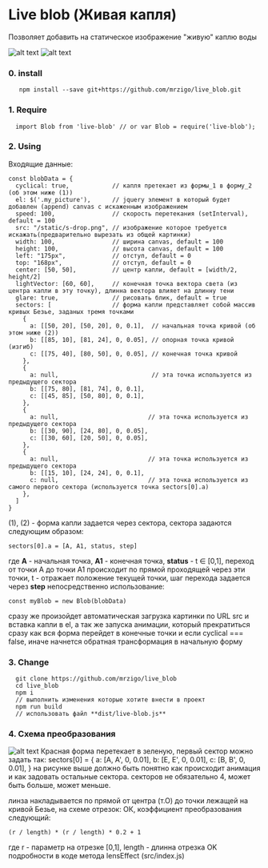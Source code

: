 # Live blob (Живая капля)

Позволяет добавить на статическое изображение "живую" каплю воды

![alt text](https://raw.githubusercontent.com/mrzigo/live_blob/master/logo.gif)
![alt text](https://raw.githubusercontent.com/mrzigo/live_blob/master/logo2.gif)

### 0. install
```
   npm install --save git+https://github.com/mrzigo/live_blob.git
```
### 1. Require
```
  import Blob from 'live-blob' // or var Blob = require('live-blob');
```

### 2. Using
Входящие данные:
```
const blobData = {
  cyclical: true,            // капля претекает из формы_1 в форму_2 (об этом ниже (1))
  el: $('.my_picture'),      // jquery элемент в который будет добавлен (append) canvas с искаженным изображением
  speed: 100,                // скорость перетекания (setInterval), default = 100
  src: "/static/s-drop.png", // изображение которое требуется искажать(предварительно вырезать из общей картинки)
  width: 100,                // ширина canvas, default = 100
  height: 100,               // высота canvas, default = 100
  left: "175px",             // отступ, default = 0
  top: "168px",              // отступ, default = 0
  center: [50, 50],          // центр капли, default = [width/2, height/2]
  lightVector: [60, 60],     // конечная точка вектора света (из центра капли в эту точку), длинна вектора влияет на длинну тени
  glare: true,               // рисовать блик, default = true
  sectors: [                 // форма капли представляет собой массив кривых Безье, заданых тремя точками
    {
      a: [[50, 20], [50, 20], 0, 0.1],  // начальная точка кривой (об этом ниже (2))
      b: [[85, 10], [81, 24], 0, 0.05], // опорная точка кривой (изгиб)
      c: [[75, 40], [80, 50], 0, 0.05], // конечная точка кривой
    },
    {
      a: null,                          // эта точка используется из предыдущего сектора
      b: [[75, 80], [81, 74], 0, 0.1],
      c: [[45, 85], [50, 80], 0, 0.1],
    },
    {
      a: null,                         // эта точка используется из предыдущего сектора
      b: [[30, 90], [24, 80], 0, 0.05],
      c: [[30, 60], [20, 50], 0, 0.05],
    },
    {
      a: null,                         // эта точка используется из предыдущего сектора
      b: [[15, 10], [24, 24], 0, 0.1],
      c: null,                         // эта точка используется из самого первого сектора (используется точка sectors[0].a)
    },
  ]
}
```
(1), (2) - форма капли задается через сектора, сектора задаются следующим образом:
```
sectors[0].a = [A, A1, status, step]
```
где **A** - начальная точка, **A1** - конечная точка, **status** - t ∈ [0,1], переход от точки A до точки A1 происходит по прямой проходящей через эти точки, t - отражает положение текущей точки, шаг перехода задается через **step**
непосредственно использование:
```
const myBlob = new Blob(blobData)
```
сразу же произойдет автоматическая загрузка картинки по URL src и вставка капли в el, а так же запуска анимации, который прекратиться сразу как вся форма перейдет в конечные точки и если cyclical === false, иначе начнется обратная трансформация в начальную форму

### 3. Change
```
  git clone https://github.com/mrzigo/live_blob
  cd live_blob
  npm i
  // выполнить изменения которые хотите внести в проект
  npm run build
  // использовать файл **dist/live-blob.js**
```

### 4. Схема преобразования
![alt text](https://raw.githubusercontent.com/mrzigo/live_blob/master/schema.png)
Красная форма перетекает в зеленую, первый сектор можно задать так:
sectors[0] = {
  a: [A, A', 0, 0.01],
  b: [E, E', 0, 0.01],
  c: [B, B', 0, 0.01],
}
на рисунке выше должно быть понятно как происходит анимация и как задовать остальные сектора. секторов не обязательно 4, может быть больше, может меньше.

линза накладывается по прямой от центра (т.О) до точки лежащей на кривой Безье, на схеме отрезок: ОК, коэффициент преобразования следующий:
```
(r / length) * (r / length) * 0.2 + 1
```
где r - параметр на отрезке [0,1], length - длинна отрезка OK
подробности в коде метода lensEffect (src/index.js)
